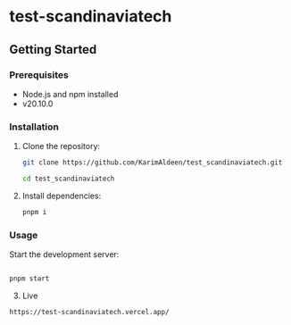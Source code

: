 # test-scandinaviatech


## Getting Started

### Prerequisites

- Node.js and npm installed
- v20.10.0

### Installation

1. Clone the repository:

    ```bash
    git clone https://github.com/KarimAldeen/test_scandinaviatech.git
    ```
    
    ```bash
    cd test_scandinaviatech
    ```

2. Install dependencies:

    ```bash
    pnpm i
    ```

### Usage

Start the development server:


```bash

pnpm start

```

3. Live 

```
https://test-scandinaviatech.vercel.app/

```


